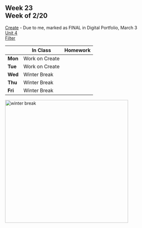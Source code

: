 ## Week 23 <br>Week of 2/20

[Create](/apcsp/curriculum/pt/create) - Due to me, marked as FINAL in Digital Portfolio, March 3<br>[Unit 4](/apcsp/curriculum/4)<br>[Filter](https://cs50.harvard.edu/ap/2023/curriculum/x/psets/4/filter/less/)

  |       |In Class               |Homework   |
  |-------|---------              |---------  |
  |**Mon**|Work on Create | |
  |**Tue**|Work on Create | |
  |**Wed**|Winter Break | |
  |**Thu**|Winter Break | |
  |**Fri**|Winter Break | |

<img src="https://www.hvpto.com/wp-content/uploads/2018/10/winter.jpeg" alt="winter break" height="400">

<meta http-equiv="refresh" content="300"/>
